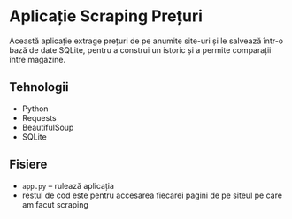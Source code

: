 # Aplicație Scraping Prețuri

Această aplicație extrage prețuri de pe anumite site-uri și le salvează într-o bază de date SQLite, pentru a construi un istoric și a permite comparații între magazine.

## Tehnologii
- Python
- Requests
- BeautifulSoup
- SQLite

## Fisiere
- `app.py` – rulează aplicația
- restul de cod este pentru accesarea fiecarei pagini de pe siteul pe care am facut scraping